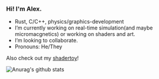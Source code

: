 ### Hi! I'm Alex.

-  Rust, C/C++, physics/graphics-development
-  I’m currently working on real-time simulation(and maybe micromacgnetics) or working on shaders and art.
-  I’m looking to collaborate.
-  Pronouns: He/They

Also check out my [shadertoy](https://www.shadertoy.com/user/panna_pudi)!

![Anurag's github stats](https://github-readme-stats.vercel.app/api?username=pudnax&show_icons=true&theme=dark)

<!--
**pudnax/pudnax** is a ✨ _special_ ✨ repository because its `README.md` (this file) appears on your GitHub profile.

Here are some ideas to get you started:

- 🔭 I’m currently working on ...
- 🌱 I’m currently learning ...
- 👯 I’m looking to collaborate on ...
- 🤔 I’m looking for help with ...
- 💬 Ask me about ...
- 📫 How to reach me: ...
- 😄 Pronouns: ...
- ⚡ Fun fact: ...
-->
